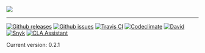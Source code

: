 ![](https://rawcdn.githack.com/LuisAlejandro/luisalejandro.github.io/1e242f59e8e721e0069dad4b8f53ae0c8b9afee3/app/_assets/images/banner.svg)

---

[![Github releases](https://img.shields.io/github/release/LuisAlejandro/luisalejandro.github.io.svg)](https://github.com/LuisAlejandro/luisalejandro.github.io/releases)
[![Github issues](https://img.shields.io/github/issues/LuisAlejandro/luisalejandro.github.io)](https://github.com/LuisAlejandro/luisalejandro.github.io/issues?q=is%3Aopen)
[![Travis CI](https://img.shields.io/travis/LuisAlejandro/luisalejandro.github.io.svg)](https://travis-ci.com/LuisAlejandro/luisalejandro.github.io)
[![Codeclimate](https://codeclimate.com/github/LuisAlejandro/luisalejandro.github.io/badges/gpa.svg)](https://codeclimate.com/github/LuisAlejandro/luisalejandro.github.io)
[![David](https://david-dm.org/LuisAlejandro/luisalejandro.github.io/dev-status.svg)](https://david-dm.org/LuisAlejandro/luisalejandro.github.io)
[![Snyk](https://snyk.io/test/github/LuisAlejandro/luisalejandro.github.io/badge.svg)](https://snyk.io/test/github/LuisAlejandro/luisalejandro.github.io)
[![CLA Assistant](https://cla-assistant.io/readme/badge/LuisAlejandro/luisalejandro.github.io)](https://cla-assistant.io/LuisAlejandro/luisalejandro.github.io)

Current version: 0.2.1
